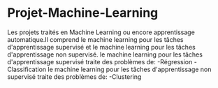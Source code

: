 # Projet-Machine-Learning
Les projets traités en Machine Learning ou encore apprentissage automatique.Il comprend le machine learning pour les tâches d'apprentissage supervisé et le machine learning pour les tâches d'apprentissage non supervisé.
le machine learning pour les tâches d'apprentissage supervisé traite des problèmes de:
-Régression
-Classification
le machine learning pour les tâches d'apprentissage non supervisé traite des problèmes de:
-Clustering
